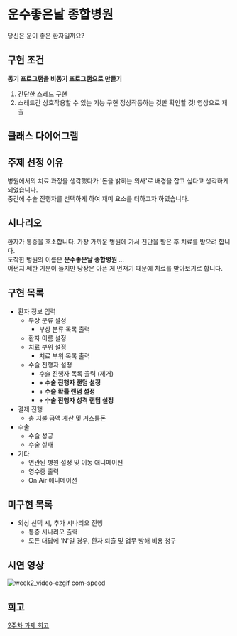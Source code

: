 # 운수좋은날 종합병원
당신은 운이 좋은 환자일까요?

## 구현 조건
__동기 프로그램을 비동기 프로그램으로 만들기__

1. 간단한 스레드 구현
2. 스레드간 상호작용할 수 있는 기능 구현
정상작동하는 것만 확인할 것! 영상으로 제출

## 클래스 다이어그램

## 주제 선정 이유
병원에서의 치료 과정을 생각했다가 '돈을 밝히는 의사'로 배경을 잡고 싶다고 생각하게 되었습니다.   
중간에 수술 진행자를 선택하게 하여 재미 요소를 더하고자 하였습니다.

## 시나리오
환자가 통증을 호소합니다. 가장 가까운 병원에 가서 진단을 받은 후 치료를 받으려 합니다.   
도착한 병원의 이름은 __운수좋은날 종합병원__ ...    
어쩐지 쎄한 기분이 들지만 당장은 아픈 게 먼저기 때문에 치료를 받아보기로 합니다.   

## 구현 목록
- 환자 정보 입력
  - 부상 분류 설정
    - 부상 분류 목록 출력
  - 환자 이름 설정
  - 치료 부위 설정
    - 치료 부위 목록 출력
  - 수술 진행자 설정
    - 수술 진행자 목록 출력 (제거)
    - **+ 수술 진행자 랜덤 설정**
    - **+ 수술 확률 랜덤 설정**
    - **+ 수술 진행자 성격 랜덤 설정**
- 결제 진행
  - 총 지불 금액 계산 및 거스름돈
- 수술
  - 수술 성공
  - 수술 실패
- 기타
  - 연관된 병원 설정 및 이동 애니메이션
  - 영수증 출력
  - On Air 애니메이션

## 미구현 목록
- 외상 선택 시, 추가 시나리오 진행
  - 통증 시나리오 출력
  - 모든 대답에 'N'일 경우, 환자 퇴출 및 업무 방해 비용 청구
 
## 시연 영상
![week2_video-ezgif com-speed](https://github.com/user-attachments/assets/c7666a46-0a49-44d8-8e5a-27f2fe08101f)


## 회고
[2주차 과제 회고](https://plain-pest-6db.notion.site/2-19839124b99180f480c6fc25097a630c?pvs=4)
